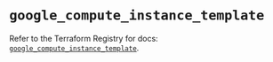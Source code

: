 # `google_compute_instance_template`

Refer to the Terraform Registry for docs: [`google_compute_instance_template`](https://registry.terraform.io/providers/hashicorp/google/5.40.0/docs/resources/compute_instance_template).
